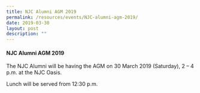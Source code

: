 ```yaml
---
title: NJC Alumni AGM 2019
permalink: /resources/events/NJC-alumni-agm-2019/
date: 2019-03-30
layout: post
description: ""
---
```

#### NJC Alumni AGM 2019

The NJC Alumni will be having the AGM on 30 March 2019 (Saturday), 2 – 4 p.m. at the NJC Oasis.

Lunch will be served from 12:30 p.m.
